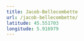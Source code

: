 ```yaml
---
title: Jacob-Bellecombette
url: /jacob-bellecombette/
latitude: 45.551703
longitude: 5.916979
---
```

